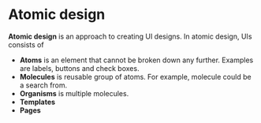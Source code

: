 # Atomic design

**Atomic design** is an approach to creating UI designs. In atomic design, UIs
consists of

- **Atoms** is an element that cannot be broken down any further. Examples are
  labels, buttons and check boxes.
- **Molecules** is reusable group of atoms. For example, molecule could be a
  search from.
- **Organisms** is multiple molecules.
- **Templates**
- **Pages**
